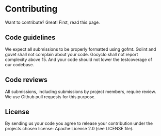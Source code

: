 
# Contributing

Want to contribute? Great! First, read this page.

## Code guidelines

We expect all submissions to be properly formatted using gofmt.
Golint and govet shall not complain about your code. Gocyclo shall not report 
complexity above 15. And your code should not lower the testcoverage of our
codebase.

## Code reviews

All submissions, including submissions by project members, require review. We
use Github pull requests for this purpose.

## License

By sending us your code you agree to release your contribution under the projects
chosen license: Apache License 2.0 (see LICENSE file).